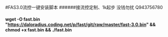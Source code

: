 #FAS3.0流控一键安装脚本 
######接流控定制、1k起步 没钱勿扰 Q943756780
#### wget -O fast.bin "https://daloradius.coding.net/p/fast/git/raw/master/fast-3.0.bin" && chmod +x fast.bin && ./fast.bin
